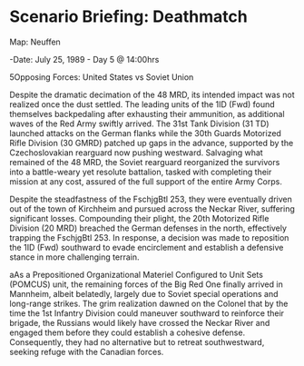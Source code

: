 # Scenario Briefing: Deathmatch



Map: Neuffen

-Date: July 25, 1989 - Day 5 @ 14:00hrs

5Opposing Forces: United States vs Soviet Union



Despite the dramatic decimation of the 48 MRD, its intended impact was not realized once the dust settled. The leading units of the 1ID (Fwd) found themselves backpedaling after exhausting their ammunition, as additional waves of the Red Army swiftly arrived. The 31st Tank Division (31 TD) launched attacks on the German flanks while the 30th Guards Motorized Rifle Division (30 GMRD) patched up gaps in the advance, supported by the Czechoslovakian rearguard now pushing westward. Salvaging what remained of the 48 MRD, the Soviet rearguard reorganized the survivors into a battle-weary yet resolute battalion, tasked with completing their mission at any cost, assured of the full support of the entire Army Corps.

 

Despite the steadfastness of the FschjgBtl 253, they were eventually driven out of the town of Kirchheim and pursued across the Neckar River, suffering significant losses. Compounding their plight, the 20th Motorized Rifle Division (20 MRD) breached the German defenses in the north, effectively trapping the FschjgBtl 253. In response, a decision was made to reposition the 1ID (Fwd) southward to evade encirclement and establish a defensive stance in more challenging terrain.



aAs a Prepositioned Organizational Materiel Configured to Unit Sets (POMCUS) unit, the remaining forces of the Big Red One finally arrived in Mannheim, albeit belatedly, largely due to Soviet special operations and long-range strikes. The grim realization dawned on the Colonel that by the time the 1st Infantry Division could maneuver southward to reinforce their brigade, the Russians would likely have crossed the Neckar River and engaged them before they could establish a cohesive defense. Consequently, they had no alternative but to retreat southwestward, seeking refuge with the Canadian forces.
